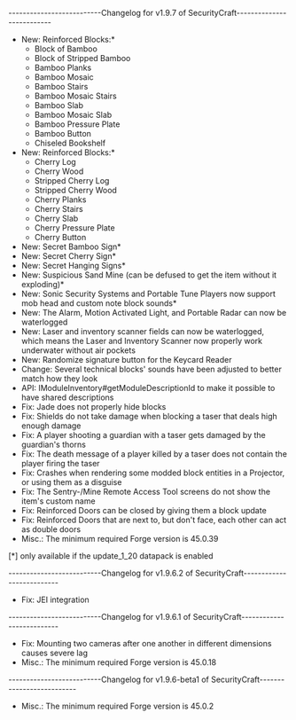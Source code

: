 --------------------------Changelog for v1.9.7 of SecurityCraft--------------------------

- New: Reinforced Blocks:*
	- Block of Bamboo
	- Block of Stripped Bamboo
	- Bamboo Planks
	- Bamboo Mosaic
	- Bamboo Stairs
	- Bamboo Mosaic Stairs
	- Bamboo Slab
	- Bamboo Mosaic Slab
	- Bamboo Pressure Plate
	- Bamboo Button
	- Chiseled Bookshelf
- New: Reinforced Blocks:*
	- Cherry Log
	- Cherry Wood
	- Stripped Cherry Log
	- Stripped Cherry Wood
	- Cherry Planks
	- Cherry Stairs
	- Cherry Slab
	- Cherry Pressure Plate
	- Cherry Button
- New: Secret Bamboo Sign*
- New: Secret Cherry Sign*
- New: Secret Hanging Signs*
- New: Suspicious Sand Mine (can be defused to get the item without it exploding)*
- New: Sonic Security Systems and Portable Tune Players now support mob head and custom note block sounds*
- New: The Alarm, Motion Activated Light, and Portable Radar can now be waterlogged
- New: Laser and inventory scanner fields can now be waterlogged, which means the Laser and Inventory Scanner now properly work underwater without air pockets
- New: Randomize signature button for the Keycard Reader
- Change: Several technical blocks' sounds have been adjusted to better match how they look
- API: IModuleInventory#getModuleDescriptionId to make it possible to have shared descriptions
- Fix: Jade does not properly hide blocks
- Fix: Shields do not take damage when blocking a taser that deals high enough damage
- Fix: A player shooting a guardian with a taser gets damaged by the guardian's thorns
- Fix: The death message of a player killed by a taser does not contain the player firing the taser
- Fix: Crashes when rendering some modded block entities in a Projector, or using them as a disguise
- Fix: The Sentry-/Mine Remote Access Tool screens do not show the item's custom name
- Fix: Reinforced Doors can be closed by giving them a block update
- Fix: Reinforced Doors that are next to, but don't face, each other can act as double doors
- Misc.: The minimum required Forge version is 45.0.39

[*] only available if the update_1_20 datapack is enabled

--------------------------Changelog for v1.9.6.2 of SecurityCraft--------------------------

- Fix: JEI integration

--------------------------Changelog for v1.9.6.1 of SecurityCraft--------------------------

- Fix: Mounting two cameras after one another in different dimensions causes severe lag
- Misc.: The minimum required Forge version is 45.0.18

--------------------------Changelog for v1.9.6-beta1 of SecurityCraft--------------------------

- Misc.: The minimum required Forge version is 45.0.2